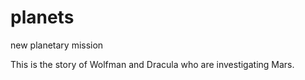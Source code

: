 # planets
 new planetary mission

This is the story of Wolfman and Dracula who are investigating Mars. 
